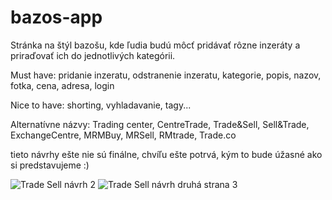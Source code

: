 # bazos-app

Stránka na štýl bazošu, kde ľudia budú môcť pridávať rôzne inzeráty a priraďovať ich do jednotlivých kategórii.

Must have: pridanie inzeratu, odstranenie inzeratu, kategorie, popis, nazov, fotka, cena, adresa, login

Nice to have: shorting, vyhladavanie, tagy...

Alternatívne názvy: Trading center, CentreTrade, Trade&Sell, Sell&Trade, ExchangeCentre, MRMBuy, MRSell, RMtrade, Trade.co

tieto návrhy ešte nie sú finálne, chvíľu ešte potrvá, kým to bude úžasné ako si predstavujeme :)

![Trade Sell návrh 2](https://user-images.githubusercontent.com/56106334/109392901-0af97600-791f-11eb-9360-1909fa32c95f.png)
![Trade Sell návrh druhá strana 3](https://user-images.githubusercontent.com/56106334/109392923-39775100-791f-11eb-98bd-5d72af231c45.png)

